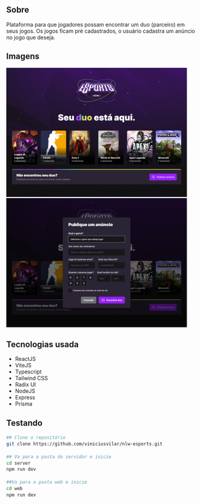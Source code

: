 ## Sobre

Plataforma para que jogadores possam encontrar um duo (parceiro) em seus jogos. Os jogos ficam pré cadastrados, o usuário cadastra um anúncio no jogo que deseja.

## Imagens

<p>
    <img width="480" src="/img001.PNG">
    <img width="480" src="/img002.PNG">
</p>

## Tecnologias usada

* ReactJS
* ViteJS
* Typescript
* Tailwind CSS
* Radix UI
* NodeJS
* Express
* Prisma

## Testando

```bash
## Clone o repositório
git clone https://github.com/viniciusvilar/nlw-esports.git

## Va para a pasta do servidor e inicie
cd server
npm run dev

##Va para a pasta web e inicie
cd web
npm run dev
```
